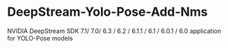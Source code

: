 # DeepStream-Yolo-Pose-Add-Nms
NVIDIA DeepStream SDK 7.1/ 7.0/ 6.3 / 6.2 / 6.1.1 / 6.1 / 6.0.1 / 6.0 application for YOLO-Pose models
